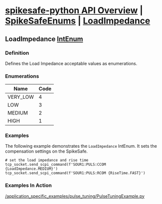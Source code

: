 # [spikesafe-python API Overview](/spikesafe_python_lib_docs/README.md) | [SpikeSafeEnums](/spikesafe_python_lib_docs/SpikeSafeEnums/README.md) | [LoadImpedance](/spikesafe_python_lib_docs/SpikeSafeEnums/LoadImpedance/README.md)

## LoadImpedance [IntEnum](https://docs.python.org/3/library/enum.html#enum.IntEnum)

### Definition
Defines the Load Impedance acceptable values as enumerations.

### Enumerations
| Name | Code |
| - | - |
| VERY_LOW | 4
| LOW | 3
| MEDIUM | 2
| HIGH | 1

### Examples
The following example demonstrates the `LoadImpedance` IntEnum. It sets the compensation settings on the SpikeSafe.
```
# set the load impedance and rise time
tcp_socket.send_scpi_command(f'SOUR1:PULS:CCOM {LoadImpedance.MEDIUM}')
tcp_socket.send_scpi_command(f'SOUR1:PULS:RCOM {RiseTime.FAST}') 
```

### Examples In Action
[/application_specific_examples/pulse_tuning/PulseTuningExample.py](/application_specific_examples/pulse_tuning/PulseTuningExample.py)